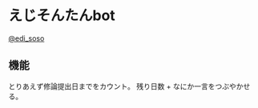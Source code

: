 # えじそんたんbot

[@edi_soso](https://twitter.com/edi_soso)

## 機能


とりあえず修論提出日までをカウント。
残り日数 + なにか一言をつぶやかせる。
